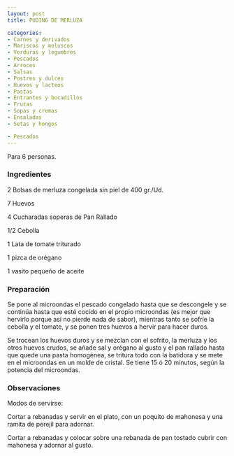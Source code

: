 ```yaml
---
layout: post
title: PUDING DE MERLUZA

categories:
- Carnes y derivados
- Mariscos y moluscos
- Verduras y legumbres
- Pescados
- Arroces
- Salsas
- Postres y dulces
- Huevos y lacteos
- Pastas
- Entrantes y bocadillos
- Frutas
- Sopas y cremas
- Ensaladas
- Setas y hongos

- Pescados
---
```

Para 6 personas.

<h3>Ingredientes</h3>

2 Bolsas de merluza congelada sin piel de 400 gr./Ud.

7 Huevos

4 Cucharadas soperas de Pan Rallado

1/2 Cebolla

1 Lata de tomate triturado

1 pizca de orégano

1 vasito pequeño de aceite

<h3>Preparación</h3>

Se pone al microondas el pescado congelado hasta que se descongele y se continúa hasta que esté cocido en el propio microondas (es mejor que hervirlo porque así no pierde nada de sabor), mientras tanto se sofríe la cebolla y el tomate, y se ponen tres huevos a hervir para hacer duros.

Se trocean los huevos duros y se mezclan con el sofrito, la merluza y los otros huevos crudos, se añade sal y orégano al gusto y el pan rallado hasta que quede una pasta homogénea, se tritura todo con la batidora y se mete en el microondas en un molde de cristal. Se tiene 15 ó 20 minutos, según la potencia del microondas.

<h3>Observaciones</h3>

Modos de servirse:

Cortar a rebanadas y servir en el plato, con un poquito de mahonesa y una ramita de perejil para adornar.

Cortar a rebanadas y colocar sobre una rebanada de pan tostado cubrir con mahonesa y adornar al gusto.

